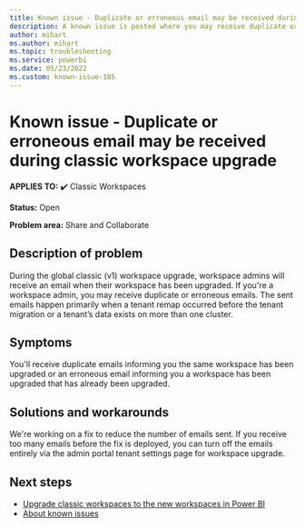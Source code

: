 ```yaml
---
title: Known issue - Duplicate or erroneous email may be received during classic workspace upgrade
description: A known issue is posted where you may receive duplicate or erroneous emails during the global classic workspace upgrade.
author: mihart
ms.author: mihart
ms.topic: troubleshooting  
ms.service: powerbi
ms.date: 05/23/2022
ms.custom: known-issue-185
---
```


# Known issue - Duplicate or erroneous email may be received during classic workspace upgrade

**APPLIES TO:** ✔️ Classic Workspaces

**Status:** Open

**Problem area:** Share and Collaborate

## Description of problem

During the global classic (v1) workspace upgrade, workspace admins will receive an email when their workspace has been upgraded.  If you're a workspace admin, you may receive duplicate or erroneous emails. The sent emails happen primarily when a tenant remap occurred before the tenant migration or a tenant’s data exists on more than one cluster.

## Symptoms

You'll receive duplicate emails informing you the same workspace has been upgraded or an erroneous email informing you a workspace has been upgraded that has already been upgraded.

## Solutions and workarounds

We're working on a fix to reduce the number of emails sent. If you receive too many emails before the fix is deployed, you can turn off the emails entirely via the admin portal tenant settings page for workspace upgrade.

## Next steps

- [Upgrade classic workspaces to the new workspaces in Power BI](/power-bi/collaborate-share/service-upgrade-workspaces)
- [About known issues](power-bi-known-issues.md)
